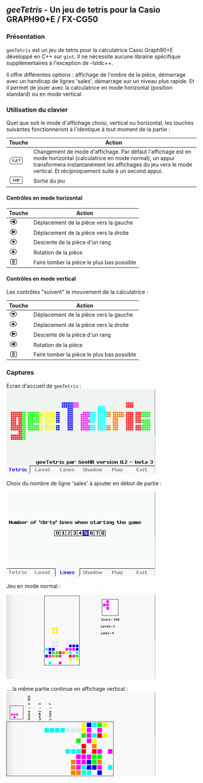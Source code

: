 ## *geeTetris* - Un jeu de tetris pour la Casio GRAPH90+E / FX-CG50

### Présentation

`geeTetris` est un jeu de tetris pour la calculatrice Casio Graph90+E développé en C++ sur `gint`. Il ne nécessite aucune librairie spécifique supplémentaires à l'exception de -lstdc++.

Il offre différentes options : affichage de l'ombre de la pièce, démarrage avec un handicap de lignes 'sales', démarrage sur un niveau plus rapide. Et il permet de jouer avec la calculatrice en mode horizontal (position standard) ou en mode vertical.


### Utilisation du clavier

Quel que soit le mode d'affichage choisi, vertical ou horizontal, les touches suivantes fonctionneront à l'identique à tout moment de la partie :

| Touche | Action |  
| --------------- |----------------|
| ![Rotation](assets/key_xot.png) | Changement de mode d'affichage. Par défaut l'affichage est en mode horizontal (calculatrice en mode normal), un appui transformera instantanément les affichages du jeu vers le mode vertical. Et réciproquement suite à un second appui.|
| ![Exit](assets/key_exit.png) | Sortie du jeu |


#### Contrôles en mode horizontal

| Touche | Action |  
| --------------- |----------------|
| ![Gauche](assets/key_left.png) | Déplacement de la pièce vers la gauche |
| ![Droite](assets/key_right.png) | Déplacement de la pièce vers la droite |
| ![Bas](assets/key_down.png) | Descente de la pièce d'un rang |
| ![Rotation](assets/key_up.png) | Rotation de la pièce |
| ![Descente](assets/key_0.png) | Faire tomber la pièce le plus bas possible |

#### Contrôles en mode vertical

Les contrôles "suivent" le mouvement de la calculatrice :

| Touche | Action |  
| --------------- |----------------|
| ![Gauche](assets/key_down.png) | Déplacement de la pièce vers la gauche |
| ![Droite](assets/key_up.png) | Déplacement de la pièce vers la droite |
| ![Bas](assets/key_right.png) | Descente de la pièce d'un rang |
| ![Rotation](assets/key_left.png) | Rotation de la pièce |
| ![Descente](assets/key_0.png) | Faire tomber la pièce le plus bas possible |

### Captures

Ecran d'accueil de `geeTetris` :
![Accueil](assets/welcome.png)

Choix du nombre de ligne 'sales' à ajouter en début de partie :

![Dirty lines](assets/dirty.png)

Jeu en mode normal :

![Horz](assets/horz.png)

... la même partie continue en affichage vertical :
![Vertical](assets/vert.png)